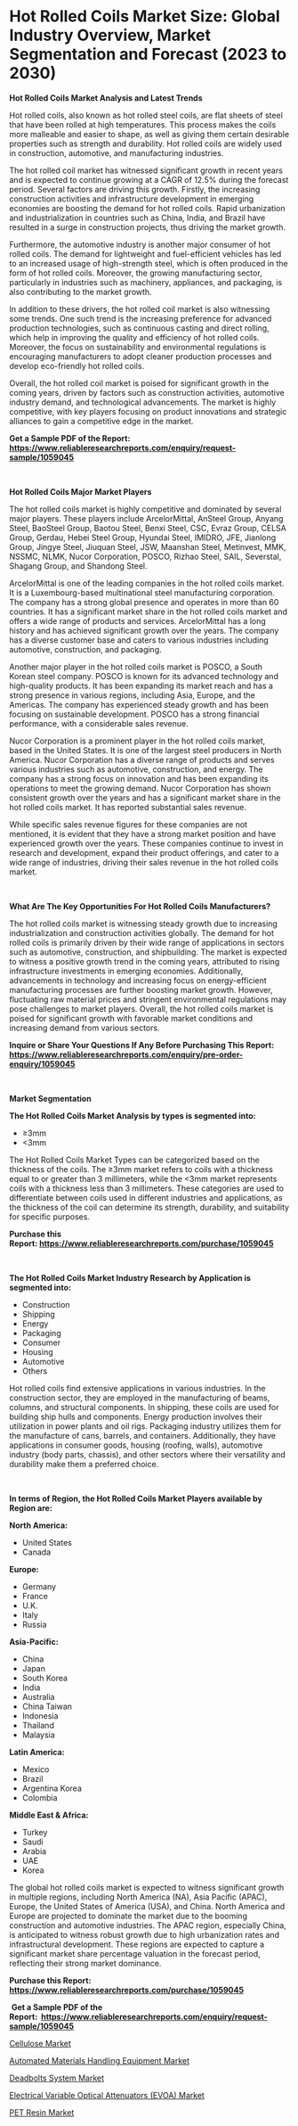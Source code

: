 <p><h1>Hot Rolled Coils Market Size: Global Industry Overview, Market Segmentation and Forecast (2023 to 2030)</h1></p><p><strong>Hot Rolled Coils Market Analysis and Latest Trends</strong></p>
<p><p>Hot rolled coils, also known as hot rolled steel coils, are flat sheets of steel that have been rolled at high temperatures. This process makes the coils more malleable and easier to shape, as well as giving them certain desirable properties such as strength and durability. Hot rolled coils are widely used in construction, automotive, and manufacturing industries.</p><p>The hot rolled coil market has witnessed significant growth in recent years and is expected to continue growing at a CAGR of 12.5% during the forecast period. Several factors are driving this growth. Firstly, the increasing construction activities and infrastructure development in emerging economies are boosting the demand for hot rolled coils. Rapid urbanization and industrialization in countries such as China, India, and Brazil have resulted in a surge in construction projects, thus driving the market growth.</p><p>Furthermore, the automotive industry is another major consumer of hot rolled coils. The demand for lightweight and fuel-efficient vehicles has led to an increased usage of high-strength steel, which is often produced in the form of hot rolled coils. Moreover, the growing manufacturing sector, particularly in industries such as machinery, appliances, and packaging, is also contributing to the market growth.</p><p>In addition to these drivers, the hot rolled coil market is also witnessing some trends. One such trend is the increasing preference for advanced production technologies, such as continuous casting and direct rolling, which help in improving the quality and efficiency of hot rolled coils. Moreover, the focus on sustainability and environmental regulations is encouraging manufacturers to adopt cleaner production processes and develop eco-friendly hot rolled coils.</p><p>Overall, the hot rolled coil market is poised for significant growth in the coming years, driven by factors such as construction activities, automotive industry demand, and technological advancements. The market is highly competitive, with key players focusing on product innovations and strategic alliances to gain a competitive edge in the market.</p></p>
<p><strong>Get a Sample PDF of the Report:&nbsp; <a href="https://www.reliableresearchreports.com/enquiry/request-sample/1059045">https://www.reliableresearchreports.com/enquiry/request-sample/1059045</a></strong></p>
<p>&nbsp;</p>
<p><strong>Hot Rolled Coils Major Market Players</strong></p>
<p><p>The hot rolled coils market is highly competitive and dominated by several major players. These players include ArcelorMittal, AnSteel Group, Anyang Steel, BaoSteel Group, Baotou Steel, Benxi Steel, CSC, Evraz Group, CELSA Group, Gerdau, Hebei Steel Group, Hyundai Steel, IMIDRO, JFE, Jianlong Group, Jingye Steel, Jiuquan Steel, JSW, Maanshan Steel, Metinvest, MMK, NSSMC, NLMK, Nucor Corporation, POSCO, Rizhao Steel, SAIL, Severstal, Shagang Group, and Shandong Steel.</p><p>ArcelorMittal is one of the leading companies in the hot rolled coils market. It is a Luxembourg-based multinational steel manufacturing corporation. The company has a strong global presence and operates in more than 60 countries. It has a significant market share in the hot rolled coils market and offers a wide range of products and services. ArcelorMittal has a long history and has achieved significant growth over the years. The company has a diverse customer base and caters to various industries including automotive, construction, and packaging.</p><p>Another major player in the hot rolled coils market is POSCO, a South Korean steel company. POSCO is known for its advanced technology and high-quality products. It has been expanding its market reach and has a strong presence in various regions, including Asia, Europe, and the Americas. The company has experienced steady growth and has been focusing on sustainable development. POSCO has a strong financial performance, with a considerable sales revenue.</p><p>Nucor Corporation is a prominent player in the hot rolled coils market, based in the United States. It is one of the largest steel producers in North America. Nucor Corporation has a diverse range of products and serves various industries such as automotive, construction, and energy. The company has a strong focus on innovation and has been expanding its operations to meet the growing demand. Nucor Corporation has shown consistent growth over the years and has a significant market share in the hot rolled coils market. It has reported substantial sales revenue.</p><p>While specific sales revenue figures for these companies are not mentioned, it is evident that they have a strong market position and have experienced growth over the years. These companies continue to invest in research and development, expand their product offerings, and cater to a wide range of industries, driving their sales revenue in the hot rolled coils market.</p></p>
<p>&nbsp;</p>
<p><strong>What Are The Key Opportunities For Hot Rolled Coils Manufacturers?</strong></p>
<p><p>The hot rolled coils market is witnessing steady growth due to increasing industrialization and construction activities globally. The demand for hot rolled coils is primarily driven by their wide range of applications in sectors such as automotive, construction, and shipbuilding. The market is expected to witness a positive growth trend in the coming years, attributed to rising infrastructure investments in emerging economies. Additionally, advancements in technology and increasing focus on energy-efficient manufacturing processes are further boosting market growth. However, fluctuating raw material prices and stringent environmental regulations may pose challenges to market players. Overall, the hot rolled coils market is poised for significant growth with favorable market conditions and increasing demand from various sectors.</p></p>
<p><strong>Inquire or Share Your Questions If Any Before Purchasing This Report: <a href="https://www.reliableresearchreports.com/enquiry/pre-order-enquiry/1059045">https://www.reliableresearchreports.com/enquiry/pre-order-enquiry/1059045</a></strong></p>
<p>&nbsp;</p>
<p><strong>Market Segmentation</strong></p>
<p><strong>The Hot Rolled Coils Market Analysis by types is segmented into:</strong></p>
<p><ul><li>≥3mm</li><li><3mm</li></ul></p>
<p><p>The Hot Rolled Coils Market Types can be categorized based on the thickness of the coils. The ≥3mm market refers to coils with a thickness equal to or greater than 3 millimeters, while the <3mm market represents coils with a thickness less than 3 millimeters. These categories are used to differentiate between coils used in different industries and applications, as the thickness of the coil can determine its strength, durability, and suitability for specific purposes.</p></p>
<p><strong>Purchase this Report:&nbsp;<a href="https://www.reliableresearchreports.com/purchase/1059045">https://www.reliableresearchreports.com/purchase/1059045</a></strong></p>
<p>&nbsp;</p>
<p><strong>The Hot Rolled Coils Market Industry Research by Application is segmented into:</strong></p>
<p><ul><li>Construction</li><li>Shipping</li><li>Energy</li><li>Packaging</li><li>Consumer</li><li>Housing</li><li>Automotive</li><li>Others</li></ul></p>
<p><p>Hot rolled coils find extensive applications in various industries. In the construction sector, they are employed in the manufacturing of beams, columns, and structural components. In shipping, these coils are used for building ship hulls and components. Energy production involves their utilization in power plants and oil rigs. Packaging industry utilizes them for the manufacture of cans, barrels, and containers. Additionally, they have applications in consumer goods, housing (roofing, walls), automotive industry (body parts, chassis), and other sectors where their versatility and durability make them a preferred choice.</p></p>
<p>&nbsp;</p>
<p><strong>In terms of Region, the Hot Rolled Coils Market Players available by Region are:</strong></p>
<p>
    <p> <strong> North America: </strong>
        <ul>
            <li>United States</li>
            <li>Canada</li>
        </ul>
        </p> 
    <p> <strong> Europe: </strong>
        <ul>
            <li>Germany</li>
            <li>France</li>
            <li>U.K.</li>
            <li>Italy</li>
            <li>Russia</li>
        </ul>
        </p> 
    <p> <strong> Asia-Pacific: </strong>
        <ul>
            <li>China</li>
            <li>Japan</li>
            <li>South Korea</li>
            <li>India</li>
            <li>Australia</li>
            <li>China Taiwan</li>
            <li>Indonesia</li>
            <li>Thailand</li>
            <li>Malaysia</li>
        </ul>
        </p> 
    <p> <strong> Latin America: </strong>
        <ul>
            <li>Mexico</li>
            <li>Brazil</li>
            <li>Argentina Korea</li>
            <li>Colombia</li>
        </ul>
        </p> 
    <p> <strong> Middle East & Africa: </strong>
        <ul>
            <li>Turkey</li>
            <li>Saudi</li>
            <li>Arabia</li>
            <li>UAE</li>
            <li>Korea</li>
        </ul>
    </p>
    </p>
<p><p>The global hot rolled coils market is expected to witness significant growth in multiple regions, including North America (NA), Asia Pacific (APAC), Europe, the United States of America (USA), and China. North America and Europe are projected to dominate the market due to the booming construction and automotive industries. The APAC region, especially China, is anticipated to witness robust growth due to high urbanization rates and infrastructural development. These regions are expected to capture a significant market share percentage valuation in the forecast period, reflecting their strong market dominance.</p></p>
<p><strong>Purchase this Report: <a href="https://www.reliableresearchreports.com/purchase/1059045">https://www.reliableresearchreports.com/purchase/1059045</a></strong></p>
<p>&nbsp;<strong>Get a Sample PDF of the Report:&nbsp;&nbsp;<a href="https://www.reliableresearchreports.com/enquiry/request-sample/1059045">https://www.reliableresearchreports.com/enquiry/request-sample/1059045</a></strong></p>
<p><strong></strong></p>
<p><p><a href="https://github.com/lilstefpacute/Market-Research-Report-List-1/blob/main/cellulose-market.md">Cellulose Market</a></p><p><a href="https://medium.com/@joelstrosin1928/automated-materials-handling-equipment-market-report-reveals-the-latest-trends-and-growth-b3d13e1ec37b">Automated Materials Handling Equipment Market</a></p><p><a href="https://medium.com/@rossiezieme2023/deadbolts-system-market-share-evolution-and-market-growth-trends-2023-2030-f666777c32dd">Deadbolts System Market</a></p><p><a href="https://medium.com/@dougschmidt645/electrical-variable-optical-attenuators-evoa-market-size-reveals-the-best-marketing-channels-in-406a9e25d347">Electrical Variable Optical Attenuators (EVOA) Market</a></p><p><a href="https://github.com/rexevange/Market-Research-Report-List-1/blob/main/pet-resin-market.md">PET Resin Market</a></p></p>